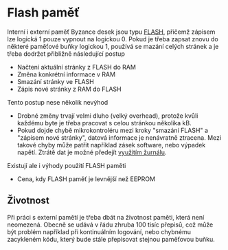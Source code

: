 # Flash paměť

Interní i externí paměť Byzance desek jsou typu [FLASH](https://cs.wikipedia.org/wiki/Flash_paměť), přičemž zápisem lze logická 1 pouze vypnout na logickou 0. Pokud je třeba zapsat znovu do některé paměťové buňky logickou 1, používá se mazání celých stránek a je třeba dodržet přibližně následující postup

* Načtení aktuální stránky z FLASH do RAM
* Změna konkrétní informace v RAM
* Smazání stránky ve FLASH
* Zápis nové stránky z RAM do FLASH

Tento postup nese několik nevýhod

* Drobné změny trvají velmi dluho \(velký overhead\), protože kvůli každému byte je třeba pracovat s celou stránkou několika kB.
* Pokud dojde chybě mikrokontroléru mezi kroky "smazání FLASH" a "zápisem nové stránky", datová informace je nenávratně ztracena. Mezi takové chyby může patřit například zásek software, nebo výpadek napětí. Ztrátě dat je možné předejít [využitím žurnálu](/byzance_documentation/hardware_intro/obecne/flash-pamet/zurnal.md).

Existují ale i výhody použití FLASH paměti

* Cena, kdy FLASH paměť je levnější než EEPROM

## Životnost

Při práci s externí pamětí je třeba dbát na životnost paměti, která není neomezená. Obecně se udává v řádu zhruba 100 tisíc přepisů, což může být problém například při kontinuálním logování, nebo chybnému zacykleném kódu, který bude stále přepisovat stejnou paměťovou buňku.

